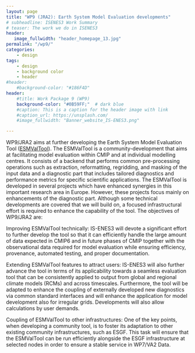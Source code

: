 ```yaml
---
layout: page
title: "WP9 (JRA2): Earth System Model Evaluation developments"
# subheadline: ISENES3 Work Summary
# teaser: The work we do in ISENES3
header:
   image_fullwidth: "header_homepage_13.jpg"
permalink: "/wp9/"
categories:
    - design
tags:
    - design
    - background color
    - header
#header:
    #background-color: "#186F4D"
header:
    #title: Work Package 9 (WP9)
    background-color: "#0B59FF;"  # dark blue
    #caption: This is a caption for the header image with link
    #caption_url: https://unsplash.com/
    #image_fullwidth: "Banner_website_IS-ENES3.png"

---
```


WP9/JRA2 aims at further developing the Earth System Model Evaluation Tool ([ESMValTool](https://www.esmvaltool.org/)). The ESMValTool is a community-development that aims at facilitating model evaluation within CMIP and at individual modelling centres. It consists of a backend that performs common pre-processing operations such as extraction, reformatting, regridding, and masking of the input data and a diagnostic part that includes tailored diagnostics and performance metrics for specific scientific applications. The ESMValTool is developed in several projects which have enhanced synergies in this important research area in Europe. However, these projects focus mainly on enhancements of the diagnostic part. Although some technical developments are covered that we will build on, a focused infrastructural effort is required to enhance the capability of the tool. The objectives of WP9/JRA2 are:

Improving ESMValTool technically: IS-ENES3 will devote a significant effort to further develop the tool so that it can efficiently handle the large amount of data expected in CMIP6 and in future phases of CMIP together with the observational data required for model evaluation while ensuring efficiency, provenance, automated testing, and proper documentation.

Extending ESMValTool features to attract users: IS-ENES3 will also further advance the tool in terms of its applicability towards a seamless evaluation tool that can be consistently applied to output from global and regional climate models (RCMs) and across timescales. Furthermore, the tool will be adapted to enhance the coupling of externally developed new diagnostics via common standard interfaces and will enhance the application for model development also for irregular grids. Developments will also allow calculations by user demands.

Coupling of ESMValTool to other infrastructures: One of the key points, when developing a community tool, is to foster its adaptation to other existing community infrastructures, such as ESGF. This task will ensure that the ESMValTool can be run efficiently alongside the ESGF infrastructure at selected nodes in order to ensure a stable service in WP7/VA2 Data.
